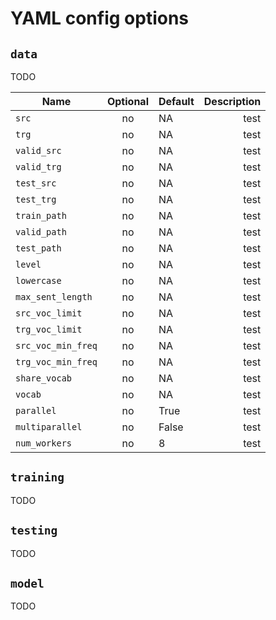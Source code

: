 # YAML config options

## `data`
TODO

Name | Optional | Default | Description
--------- | :----------: | :-- | --:
`src`|no|NA|test
`trg`|no|NA|test
`valid_src`|no|NA|test
`valid_trg`|no|NA|test
`test_src`|no|NA|test
`test_trg`|no|NA|test
`train_path`|no|NA|test
`valid_path`|no|NA|test
`test_path`|no|NA|test
`level`|no|NA|test
`lowercase`|no|NA|test
`max_sent_length`|no|NA|test
`src_voc_limit`|no|NA|test
`trg_voc_limit`|no|NA|test
`src_voc_min_freq`|no|NA|test
`trg_voc_min_freq`|no|NA|test
`share_vocab`|no|NA|test
`vocab`|no|NA|test
`parallel`|no|True|test
`multiparallel`|no|False|test
`num_workers`|no|8|test




## `training`
TODO

## `testing`
TODO

## `model`
TODO
